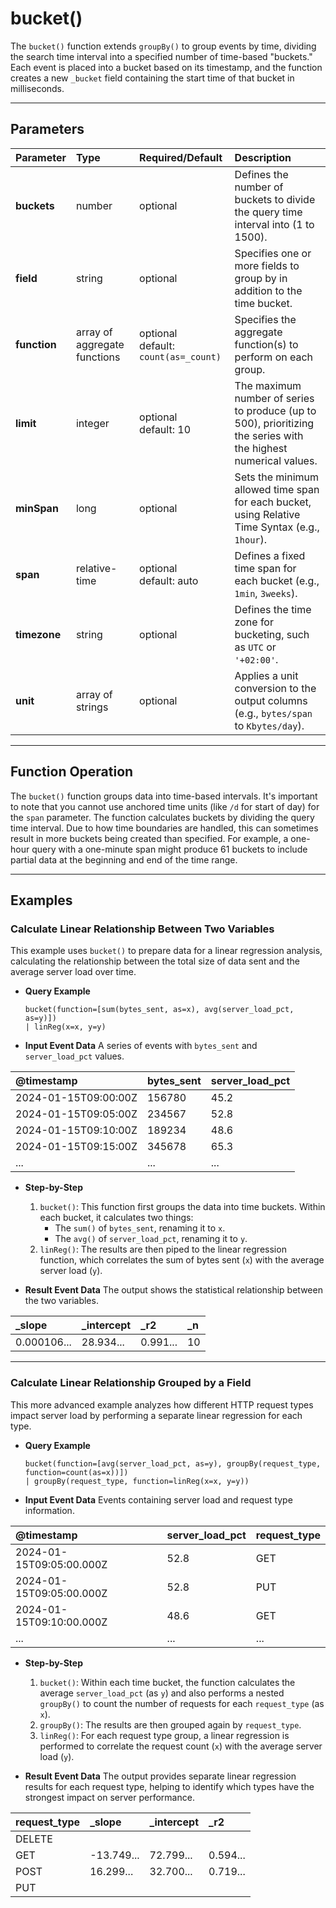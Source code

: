 # bucket()

The `bucket()` function extends `groupBy()` to group events by time, dividing the search time interval into a specified number of time-based "buckets." Each event is placed into a bucket based on its timestamp, and the function creates a new `_bucket` field containing the start time of that bucket in milliseconds.

***

## Parameters

| Parameter | Type | Required/Default | Description |
| :--- | :--- | :--- | :--- |
| **buckets** | number | optional | Defines the number of buckets to divide the query time interval into (1 to 1500). |
| **field** | string | optional | Specifies one or more fields to group by in addition to the time bucket. |
| **function**| array of aggregate functions | optional <br> default: `count(as=_count)` | Specifies the aggregate function(s) to perform on each group. |
| **limit** | integer | optional <br> default: 10 | The maximum number of series to produce (up to 500), prioritizing the series with the highest numerical values. |
| **minSpan** | long | optional | Sets the minimum allowed time span for each bucket, using Relative Time Syntax (e.g., `1hour`). |
| **span** | relative-time | optional <br> default: auto | Defines a fixed time span for each bucket (e.g., `1min`, `3weeks`). |
| **timezone**| string | optional | Defines the time zone for bucketing, such as `UTC` or `'+02:00'`. |
| **unit** | array of strings | optional | Applies a unit conversion to the output columns (e.g., `bytes/span` to `Kbytes/day`). |

***

## Function Operation

The `bucket()` function groups data into time-based intervals. It's important to note that you cannot use anchored time units (like `/d` for start of day) for the `span` parameter. The function calculates buckets by dividing the query time interval. Due to how time boundaries are handled, this can sometimes result in more buckets being created than specified. For example, a one-hour query with a one-minute span might produce 61 buckets to include partial data at the beginning and end of the time range.

***

## Examples

### Calculate Linear Relationship Between Two Variables

This example uses `bucket()` to prepare data for a linear regression analysis, calculating the relationship between the total size of data sent and the average server load over time.

* **Query Example**
    ```
    bucket(function=[sum(bytes_sent, as=x), avg(server_load_pct, as=y)])
    | linReg(x=x, y=y)
    ```

* **Input Event Data**
    A series of events with `bytes_sent` and `server_load_pct` values.

| @timestamp | bytes_sent | server_load_pct |
| :--- | :--- | :--- |
| 2024-01-15T09:00:00Z | 156780 | 45.2 |
| 2024-01-15T09:05:00Z | 234567 | 52.8 |
| 2024-01-15T09:10:00Z | 189234 | 48.6 |
| 2024-01-15T09:15:00Z | 345678 | 65.3 |
| ... | ... | ... |

* **Step-by-Step**
    1.  `bucket()`: This function first groups the data into time buckets. Within each bucket, it calculates two things:
        * The `sum()` of `bytes_sent`, renaming it to `x`.
        * The `avg()` of `server_load_pct`, renaming it to `y`.
    2.  `linReg()`: The results are then piped to the linear regression function, which correlates the sum of bytes sent (`x`) with the average server load (`y`).

* **Result Event Data**
    The output shows the statistical relationship between the two variables.

| _slope | _intercept | _r2 | _n |
| :--- | :--- | :--- | :--|
| 0.000106... | 28.934... | 0.991... | 10 |

---

### Calculate Linear Relationship Grouped by a Field

This more advanced example analyzes how different HTTP request types impact server load by performing a separate linear regression for each type.

* **Query Example**
    ```
    bucket(function=[avg(server_load_pct, as=y), groupBy(request_type, function=count(as=x))])
    | groupBy(request_type, function=linReg(x=x, y=y))
    ```

* **Input Event Data**
    Events containing server load and request type information.

| @timestamp | server_load_pct | request_type |
| :--- | :--- | :--- |
| 2024-01-15T09:05:00.000Z | 52.8 | GET |
| 2024-01-15T09:05:00.000Z | 52.8 | PUT |
| 2024-01-15T09:10:00.000Z | 48.6 | GET |
| ... | ... | ... |

* **Step-by-Step**
    1.  `bucket()`: Within each time bucket, the function calculates the average `server_load_pct` (as `y`) and also performs a nested `groupBy()` to count the number of requests for each `request_type` (as `x`).
    2.  `groupBy()`: The results are then grouped again by `request_type`.
    3.  `linReg()`: For each request type group, a linear regression is performed to correlate the request count (`x`) with the average server load (`y`).

* **Result Event Data**
    The output provides separate linear regression results for each request type, helping to identify which types have the strongest impact on server performance.

| request_type | _slope | _intercept | _r2 |
| :--- | :--- | :--- | :--- |
| DELETE | <no value> | <no value> | <no value> |
| GET | -13.749... | 72.799... | 0.594... |
| POST | 16.299... | 32.700... | 0.719... |
| PUT | <no value> | <no value> | <no value> |